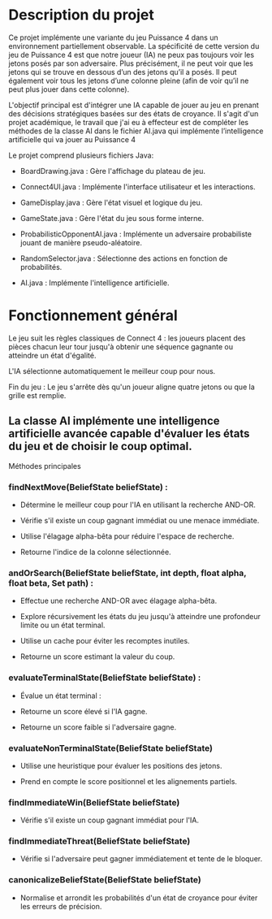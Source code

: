 # Description du projet

Ce projet implémente une variante du jeu Puissance 4 dans un environnement partiellement observable. La spécificité de cette version du jeu de Puissance 4 est que notre joueur (IA) ne peux pas toujours voir les jetons posés par son adversaire. Plus précisément, il ne peut voir que les jetons qui se trouve en dessous d’un des jetons qu’il a posés. Il peut également voir tous les jetons d’une colonne pleine (afin de voir qu’il ne peut plus jouer dans cette colonne). 

L'objectif principal est d'intégrer une IA capable de jouer au jeu en prenant des décisions stratégiques basées sur des états de croyance. Il s'agit d'un projet académique, le travail que j'ai eu à effecteur est de compléter les méthodes de la classe AI dans le fichier AI.java qui implémente l’intelligence artificielle qui va jouer au Puissance 4

Le projet comprend plusieurs fichiers Java:

* BoardDrawing.java : Gère l'affichage du plateau de jeu.

* Connect4UI.java : Implémente l'interface utilisateur et les interactions.

* GameDisplay.java : Gère l'état visuel et logique du jeu.

* GameState.java : Gère l'état du jeu sous forme interne.

* ProbabilisticOpponentAI.java : Implémente un adversaire probabiliste jouant de manière pseudo-aléatoire.

* RandomSelector.java : Sélectionne des actions en fonction de probabilités.

* AI.java : Implémente l'intelligence artificielle.

# Fonctionnement général

Le jeu suit les règles classiques de Connect 4 : les joueurs placent des pièces chacun leur tour jusqu'à obtenir une séquence gagnante ou atteindre un état d'égalité.

L'IA sélectionne automatiquement le meilleur coup pour nous.

Fin du jeu : Le jeu s'arrête dès qu'un joueur aligne quatre jetons ou que la grille est remplie.

## La classe AI implémente une intelligence artificielle avancée capable d'évaluer les états du jeu et de choisir le coup optimal.

Méthodes principales

### findNextMove(BeliefState beliefState) : 

* Détermine le meilleur coup pour l'IA en utilisant la recherche AND-OR.

* Vérifie s'il existe un coup gagnant immédiat ou une menace immédiate.

* Utilise l'élagage alpha-bêta pour réduire l'espace de recherche.

* Retourne l'indice de la colonne sélectionnée.

### andOrSearch(BeliefState beliefState, int depth, float alpha, float beta, Set<BeliefState> path) : 

* Effectue une recherche AND-OR avec élagage alpha-bêta.

* Explore récursivement les états du jeu jusqu'à atteindre une profondeur limite ou un état terminal.

* Utilise un cache pour éviter les recomptes inutiles.

* Retourne un score estimant la valeur du coup.

### evaluateTerminalState(BeliefState beliefState) :

* Évalue un état terminal :

* Retourne un score élevé si l'IA gagne.

* Retourne un score faible si l'adversaire gagne.

### evaluateNonTerminalState(BeliefState beliefState)

* Utilise une heuristique pour évaluer les positions des jetons.

* Prend en compte le score positionnel et les alignements partiels.

### findImmediateWin(BeliefState beliefState)

* Vérifie s'il existe un coup gagnant immédiat pour l'IA.

### findImmediateThreat(BeliefState beliefState)

* Vérifie si l'adversaire peut gagner immédiatement et tente de le bloquer.

### canonicalizeBeliefState(BeliefState beliefState)

* Normalise et arrondit les probabilités d'un état de croyance pour éviter les erreurs de précision.

